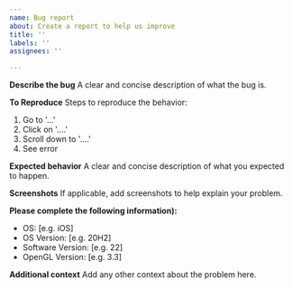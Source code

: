 ```yaml
---
name: Bug report
about: Create a report to help us improve
title: ''
labels: ''
assignees: ''

---
```


**Describe the bug**
A clear and concise description of what the bug is.

**To Reproduce**
Steps to reproduce the behavior:
1. Go to '...'
2. Click on '....'
3. Scroll down to '....'
4. See error

**Expected behavior**
A clear and concise description of what you expected to happen.

**Screenshots**
If applicable, add screenshots to help explain your problem.

**Please complete the following information):**
 - OS: [e.g. iOS]
 - OS Version: [e.g. 20H2]
 - Software Version: [e.g. 22]
 - OpenGL Version: [e.g. 3.3]

**Additional context**
Add any other context about the problem here.
